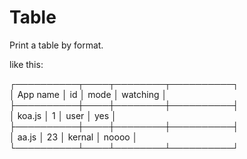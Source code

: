 # Table

Print a table by format.

like this:

┌──────────┬────┬────────┬──────────┐   
│ App name │ id │ mode   │ watching │   
├──────────┼────┼────────┼──────────┤   
│ koa.js   │ 1  │ user   │ yes      │   
├──────────┼────┼────────┼──────────┤   
│ aa.js    │ 23 │ kernal │ noooo    │   
└──────────┴────┴────────┴──────────┘   
